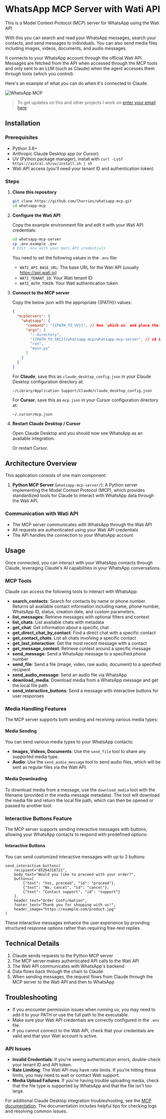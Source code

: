 # WhatsApp MCP Server with Wati API

This is a Model Context Protocol (MCP) server for WhatsApp using the Wati API.

With this you can search and read your WhatsApp messages, search your contacts, and send messages to individuals. You can also send media files including images, videos, documents, and audio messages.

It connects to your WhatsApp account through the official Wati API. Messages are fetched from the API when accessed through the MCP tools and only sent to an LLM (such as Claude) when the agent accesses them through tools (which you control).

Here's an example of what you can do when it's connected to Claude.

![WhatsApp MCP](./example-use.png)

> To get updates on this and other projects I work on [enter your email here](https://docs.google.com/forms/d/1rTF9wMBTN0vPfzWuQa2BjfGKdKIpTbyeKxhPMcEzgyI/preview)

## Installation

### Prerequisites

- Python 3.6+
- Anthropic Claude Desktop app (or Cursor)
- UV (Python package manager), install with `curl -LsSf https://astral.sh/uv/install.sh | sh`
- Wati API access (you'll need your tenant ID and authentication token)

### Steps

1. **Clone this repository**

   ```bash
   git clone https://github.com/lharries/whatsapp-mcp.git
   cd whatsapp-mcp
   ```

2. **Configure the Wati API**

   Copy the example environment file and edit it with your Wati API credentials:

   ```bash
   cd whatsapp-mcp-server
   cp .env.example .env
   # Edit .env with your Wati API credentials
   ```

   You need to set the following values in the `.env` file:
   - `WATI_API_BASE_URL`: The base URL for the Wati API (usually https://api.wati.io)
   - `WATI_TENANT_ID`: Your Wati tenant ID
   - `WATI_AUTH_TOKEN`: Your Wati authentication token

3. **Connect to the MCP server**

   Copy the below json with the appropriate {{PATH}} values:

   ```json
   {
     "mcpServers": {
       "whatsapp": {
         "command": "{{PATH_TO_UV}}", // Run `which uv` and place the output here
         "args": [
           "--directory",
           "{{PATH_TO_SRC}}/whatsapp-mcp/whatsapp-mcp-server", // cd into the repo, run `pwd` and enter the output here + "/whatsapp-mcp-server"
           "run",
           "main.py"
         ]
       }
     }
   }
   ```

   For **Claude**, save this as `claude_desktop_config.json` in your Claude Desktop configuration directory at:

   ```
   ~/Library/Application Support/Claude/claude_desktop_config.json
   ```

   For **Cursor**, save this as `mcp.json` in your Cursor configuration directory at:

   ```
   ~/.cursor/mcp.json
   ```

4. **Restart Claude Desktop / Cursor**

   Open Claude Desktop and you should now see WhatsApp as an available integration.

   Or restart Cursor.

## Architecture Overview

This application consists of one main component:

1. **Python MCP Server** (`whatsapp-mcp-server/`): A Python server implementing the Model Context Protocol (MCP), which provides standardized tools for Claude to interact with WhatsApp data through the Wati API.

### Communication with Wati API

- The MCP server communicates with WhatsApp through the Wati API
- All requests are authenticated using your Wati API credentials
- The API handles the connection to your WhatsApp account

## Usage

Once connected, you can interact with your WhatsApp contacts through Claude, leveraging Claude's AI capabilities in your WhatsApp conversations.

### MCP Tools

Claude can access the following tools to interact with WhatsApp:

- **search_contacts**: Search for contacts by name or phone number. Returns all available contact information including name, phone number, WhatsApp ID, status, creation date, and custom parameters.
- **list_messages**: Retrieve messages with optional filters and context
- **list_chats**: List available chats with metadata
- **get_chat**: Get information about a specific chat
- **get_direct_chat_by_contact**: Find a direct chat with a specific contact
- **get_contact_chats**: List all chats involving a specific contact
- **get_last_interaction**: Get the most recent message with a contact
- **get_message_context**: Retrieve context around a specific message
- **send_message**: Send a WhatsApp message to a specified phone number
- **send_file**: Send a file (image, video, raw audio, document) to a specified recipient
- **send_audio_message**: Send an audio file via WhatsApp
- **download_media**: Download media from a WhatsApp message and get the local file path
- **send_interactive_buttons**: Send a message with interactive buttons for user responses

### Media Handling Features

The MCP server supports both sending and receiving various media types:

#### Media Sending

You can send various media types to your WhatsApp contacts:

- **Images, Videos, Documents**: Use the `send_file` tool to share any supported media type.
- **Audio**: Use the `send_audio_message` tool to send audio files, which will be sent as regular files via the Wati API.

#### Media Downloading

To download media from a message, use the `download_media` tool with the filename (provided in the media message metadata). The tool will download the media file and return the local file path, which can then be opened or passed to another tool.

### Interactive Buttons Feature

The MCP server supports sending interactive messages with buttons, allowing your WhatsApp contacts to respond with predefined options:

#### Interactive Buttons

You can send customized interactive messages with up to 3 buttons:

```
send_interactive_buttons(
    recipient="85264318721",
    body_text="Would you like to proceed with your order?",
    buttons=[
        {"text": "Yes, proceed", "id": "proceed"},
        {"text": "No, cancel", "id": "cancel"},
        {"text": "Contact support", "id": "support"}
    ],
    header_text="Order Confirmation",
    footer_text="Thank you for shopping with us!",
    header_image="https://example.com/product.jpg"
)
```

These interactive messages enhance the user experience by providing structured response options rather than requiring free-text replies.

## Technical Details

1. Claude sends requests to the Python MCP server
2. The MCP server makes authenticated API calls to the Wati API
3. The Wati API communicates with WhatsApp's backend
4. Data flows back through the chain to Claude
5. When sending messages, the request flows from Claude through the MCP server to the Wati API and then to WhatsApp

## Troubleshooting

- If you encounter permission issues when running uv, you may need to add it to your PATH or use the full path to the executable.
- Make sure your Wati API credentials are correctly configured in the `.env` file.
- If you cannot connect to the Wati API, check that your credentials are valid and that your Wati account is active.

### API Issues

- **Invalid Credentials**: If you're seeing authentication errors, double-check your tenant ID and API token.
- **Rate Limiting**: The Wati API may have rate limits. If you're hitting these limits, you may need to wait or contact Wati support.
- **Media Upload Failures**: If you're having trouble uploading media, check that the file type is supported by WhatsApp and that the file isn't too large.

For additional Claude Desktop integration troubleshooting, see the [MCP documentation](https://modelcontextprotocol.io/quickstart/server#claude-for-desktop-integration-issues). The documentation includes helpful tips for checking logs and resolving common issues.
